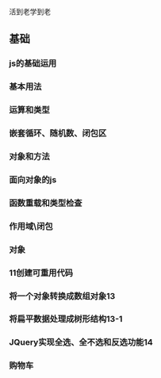 活到老学到老

## 基础 
### js的基础运用
### 基本用法
### 运算和类型

### 嵌套循环、随机数、闭包区

### 对象和方法


### 面向对象的js
### 函数重载和类型检查
### 作用域\闭包
### 对象
### 11创建可重用代码
### 将一个对象转换成数组对象13
### 将扁平数据处理成树形结构13-1
### JQuery实现全选、全不选和反选功能14
### 购物车
